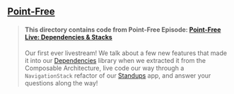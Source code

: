 ## [Point-Free](https://www.pointfree.co)

> #### This directory contains code from Point-Free Episode: [Point-Free Live: Dependencies & Stacks](https://www.pointfree.co/episodes/ep221-point-free-live-dependencies-stacks)
>
> Our first ever livestream! We talk about a few new features that made it into our [Dependencies](https://github.com/pointfreeco/swift-dependencies) library when we extracted it from the Composable Architecture, live code our way through a `NavigationStack` refactor of our [Standups](https://github.com/pointfreeco/standups) app, and answer your questions along the way!
